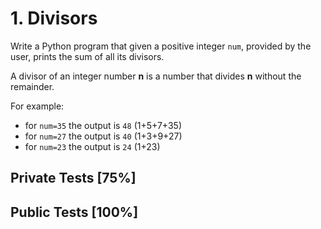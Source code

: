 # 1. Divisors

Write a Python program that given a positive integer `num`, provided by the user, prints the sum of all its divisors.


A divisor of an integer number **n** is a number that divides **n** without the remainder.


For example:


* for `num=35` the output is `48` (1+5+7+35)
* for `num=27` the output is `40` (1+3+9+27)
* for `num=23` the output is `24` (1+23)



## Private Tests [75%]

## Public Tests [100%]
